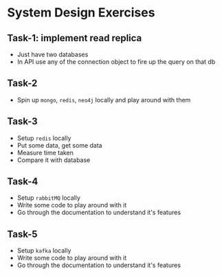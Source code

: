 # System Design Exercises

## Task-1: implement read replica

- Just have two databases
- In API use any of the connection object to fire up the query on that db

## Task-2

- Spin up `mongo`, `redis`, `neo4j` locally and play around with them

## Task-3

- Setup `redis` locally
- Put some data, get some data
- Measure time taken
- Compare it with database

## Task-4

- Setup `rabbitMQ` locally
- Write some code to play around with it
- Go through the documentation to understand it's features

## Task-5

- Setup `kafka` locally
- Write some code to play around with it
- Go through the documentation to understand it's features
